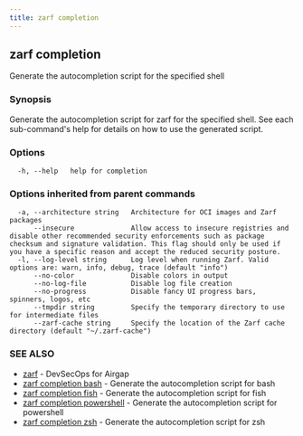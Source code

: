 ```yaml
---
title: zarf completion
---
```


## zarf completion

Generate the autocompletion script for the specified shell

### Synopsis

Generate the autocompletion script for zarf for the specified shell.
See each sub-command's help for details on how to use the generated script.


### Options

```
  -h, --help   help for completion
```

### Options inherited from parent commands

```
  -a, --architecture string   Architecture for OCI images and Zarf packages
      --insecure              Allow access to insecure registries and disable other recommended security enforcements such as package checksum and signature validation. This flag should only be used if you have a specific reason and accept the reduced security posture.
  -l, --log-level string      Log level when running Zarf. Valid options are: warn, info, debug, trace (default "info")
      --no-color              Disable colors in output
      --no-log-file           Disable log file creation
      --no-progress           Disable fancy UI progress bars, spinners, logos, etc
      --tmpdir string         Specify the temporary directory to use for intermediate files
      --zarf-cache string     Specify the location of the Zarf cache directory (default "~/.zarf-cache")
```

### SEE ALSO

* [zarf](/cli/commands/zarf/)	 - DevSecOps for Airgap
* [zarf completion bash](/cli/commands/zarf_completion_bash/)	 - Generate the autocompletion script for bash
* [zarf completion fish](/cli/commands/zarf_completion_fish/)	 - Generate the autocompletion script for fish
* [zarf completion powershell](/cli/commands/zarf_completion_powershell/)	 - Generate the autocompletion script for powershell
* [zarf completion zsh](/cli/commands/zarf_completion_zsh/)	 - Generate the autocompletion script for zsh
